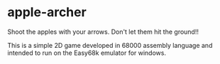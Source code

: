 # apple-archer
Shoot the apples with your arrows. Don't let them hit the ground!!

This is a simple 2D game developed in 68000 assembly language and intended to run on the Easy68k emulator for windows.
